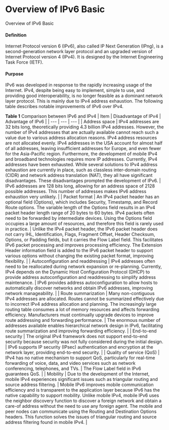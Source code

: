 Overview of IPv6 Basic
======================

Overview of IPv6 Basic

#### Definition

Internet Protocol version 6 (IPv6), also called IP Next Generation (IPng), is a second-generation network layer protocol and an upgraded version of Internet Protocol version 4 (IPv4). It is designed by the Internet Engineering Task Force (IETF).


#### Purpose

IPv6 was developed in response to the rapidly increasing usage of the Internet. IPv4, despite being easy to implement, simple to use, and providing good interoperability, is no longer feasible as a dominant network layer protocol. This is mainly due to IPv4 address exhaustion. The following table describes notable improvements of IPv6 over IPv4.

**Table 1** Comparison between IPv6 and IPv4
| Item | Disadvantage of IPv4 | Advantage of IPv6 |
| --- | --- | --- |
| Address space | IPv4 addresses are 32 bits long, theoretically providing 4.3 billion IPv4 addresses. However, the number of IPv4 addresses that are actually available cannot reach such a value due to various address allocation reasons. IPv4 address resources are not allocated evenly. IPv4 addresses in the USA account for almost half of all addresses, leaving insufficient addresses for Europe, and even fewer for the Asia-Pacific region. Furthermore, the development of mobile IPv4 and broadband technologies requires more IP addresses. Currently, IPv4 addresses have been exhausted.  While several solutions to IPv4 address exhaustion are currently in place, such as classless inter-domain routing (CIDR) and network address translation (NAT), they all have significant disadvantages. These disadvantages prompted the development of IPv6. | IPv6 addresses are 128 bits long, allowing for an address space of 2128 possible addresses. This number of addresses makes IPv6 address exhaustion very unlikely. |
| Packet format | An IPv4 packet header has an optional field (Options), which includes Security, Timestamp, and Record Route options. The variable length of the Options field results in an IPv4 packet header length range of 20 bytes to 60 bytes. IPv4 packets often need to be forwarded by intermediate devices. Using the Options field occupies a large amount of resources, and therefore this field is rarely used in practice. | Unlike the IPv4 packet header, the IPv6 packet header does not carry IHL, Identification, Flags, Fragment Offset, Header Checksum, Options, or Padding fields, but it carries the Flow Label field. This facilitates IPv6 packet processing and improves processing efficiency. The Extension Header information field is added to the IPv6 packet header to support various options without changing the existing packet format, improving flexibility. |
| Autoconfiguration and readdressing | IPv4 addresses often need to be reallocated during network expansion or re-planning. Currently, IPv4 depends on the Dynamic Host Configuration Protocol (DHCP) to provide address autoconfiguration and readdressing to simplify address maintenance. | IPv6 provides address autoconfiguration to allow hosts to automatically discover networks and obtain IPv6 addresses, improving network manageability. |
| Route summarization | Many non-contiguous IPv4 addresses are allocated. Routes cannot be summarized effectively due to incorrect IPv4 address allocation and planning. The increasingly large routing table consumes a lot of memory resources and affects forwarding efficiency. Manufacturers must continually upgrade devices to improve route addressing and forwarding performance. | The enormous number of addresses available enables hierarchical network design in IPv6, facilitating route summarization and improving forwarding efficiency. |
| End-to-end security | The original IPv4 framework does not support end-to-end security because security was not fully considered during the initial design. | IPv6 supports IP security (IPsec) authentication and encryption at the network layer, providing end-to-end security. |
| Quality of service (QoS) | IPv4 has no native mechanism to support QoS, particularly for real-time forwarding of voice, data, and video services such as network conferencing, telephones, and TVs. | The Flow Label field in IPv6 guarantees QoS. |
| Mobility | Due to the development of the Internet, mobile IPv4 experiences significant issues such as triangular routing and source address filtering. | Mobile IPv6 improves mobile communication efficiency and is transparent to the application layer because IPv6 has the native capability to support mobility. Unlike mobile IPv4, mobile IPv6 uses the neighbor discovery function to discover a foreign network and obtain a care-of address without the need to use any foreign agent. The mobile and peer nodes can communicate using the Routing and Destination Options headers. This function solves the issues of triangular routing and source address filtering found in mobile IPv4. |